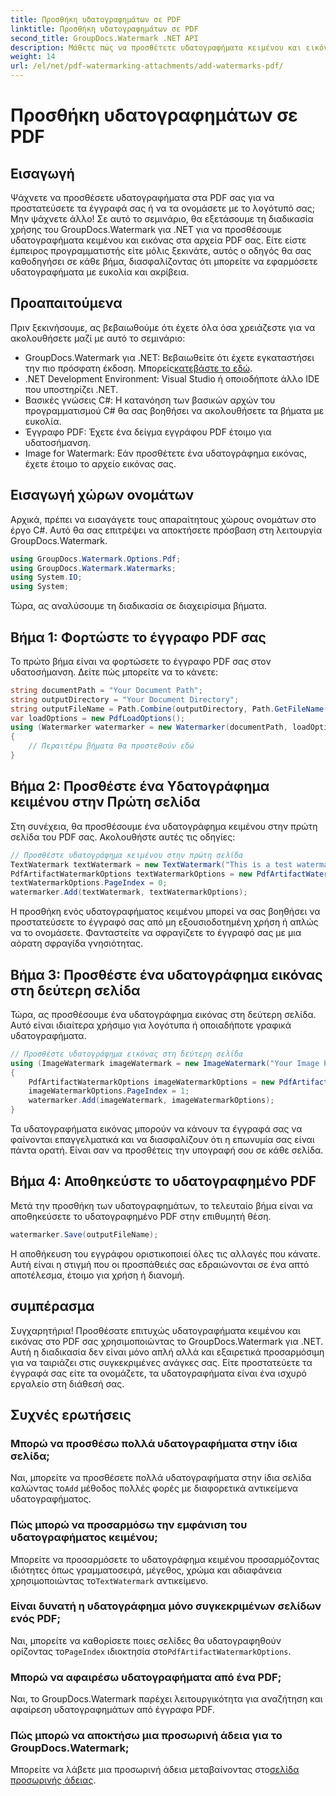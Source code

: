 ```yaml
---
title: Προσθήκη υδατογραφημάτων σε PDF
linktitle: Προσθήκη υδατογραφημάτων σε PDF
second_title: GroupDocs.Watermark .NET API
description: Μάθετε πώς να προσθέτετε υδατογραφήματα κειμένου και εικόνων στα PDF σας χρησιμοποιώντας το GroupDocs.Watermark για .NET με τον αναλυτικό οδηγό μας βήμα προς βήμα.
weight: 14
url: /el/net/pdf-watermarking-attachments/add-watermarks-pdf/
---
```


# Προσθήκη υδατογραφημάτων σε PDF

## Εισαγωγή
Ψάχνετε να προσθέσετε υδατογραφήματα στα PDF σας για να προστατεύσετε τα έγγραφά σας ή να τα ονομάσετε με το λογότυπό σας; Μην ψάχνετε άλλο! Σε αυτό το σεμινάριο, θα εξετάσουμε τη διαδικασία χρήσης του GroupDocs.Watermark για .NET για να προσθέσουμε υδατογραφήματα κειμένου και εικόνας στα αρχεία PDF σας. Είτε είστε έμπειρος προγραμματιστής είτε μόλις ξεκινάτε, αυτός ο οδηγός θα σας καθοδηγήσει σε κάθε βήμα, διασφαλίζοντας ότι μπορείτε να εφαρμόσετε υδατογραφήματα με ευκολία και ακρίβεια.
## Προαπαιτούμενα
Πριν ξεκινήσουμε, ας βεβαιωθούμε ότι έχετε όλα όσα χρειάζεστε για να ακολουθήσετε μαζί με αυτό το σεμινάριο:
-  GroupDocs.Watermark για .NET: Βεβαιωθείτε ότι έχετε εγκαταστήσει την πιο πρόσφατη έκδοση. Μπορείς[κατεβάστε το εδώ](https://releases.groupdocs.com/Watermark/net/).
- .NET Development Environment: Visual Studio ή οποιοδήποτε άλλο IDE που υποστηρίζει .NET.
- Βασικές γνώσεις C#: Η κατανόηση των βασικών αρχών του προγραμματισμού C# θα σας βοηθήσει να ακολουθήσετε τα βήματα με ευκολία.
- Έγγραφο PDF: Έχετε ένα δείγμα εγγράφου PDF έτοιμο για υδατοσήμανση.
- Image for Watermark: Εάν προσθέτετε ένα υδατογράφημα εικόνας, έχετε έτοιμο το αρχείο εικόνας σας.
## Εισαγωγή χώρων ονομάτων
Αρχικά, πρέπει να εισαγάγετε τους απαραίτητους χώρους ονομάτων στο έργο C#. Αυτό θα σας επιτρέψει να αποκτήσετε πρόσβαση στη λειτουργία GroupDocs.Watermark.
```csharp
using GroupDocs.Watermark.Options.Pdf;
using GroupDocs.Watermark.Watermarks;
using System.IO;
using System;
```
Τώρα, ας αναλύσουμε τη διαδικασία σε διαχειρίσιμα βήματα.
## Βήμα 1: Φορτώστε το έγγραφο PDF σας
Το πρώτο βήμα είναι να φορτώσετε το έγγραφο PDF σας στον υδατοσήμανση. Δείτε πώς μπορείτε να το κάνετε:
```csharp
string documentPath = "Your Document Path";
string outputDirectory = "Your Document Directory";
string outputFileName = Path.Combine(outputDirectory, Path.GetFileName(documentPath));
var loadOptions = new PdfLoadOptions();
using (Watermarker watermarker = new Watermarker(documentPath, loadOptions))
{
    // Περαιτέρω βήματα θα προστεθούν εδώ
}
```
## Βήμα 2: Προσθέστε ένα Υδατογράφημα κειμένου στην Πρώτη σελίδα
Στη συνέχεια, θα προσθέσουμε ένα υδατογράφημα κειμένου στην πρώτη σελίδα του PDF σας. Ακολουθήστε αυτές τις οδηγίες:
```csharp
// Προσθέστε υδατογράφημα κειμένου στην πρώτη σελίδα
TextWatermark textWatermark = new TextWatermark("This is a test watermark", new Font("Arial", 8));
PdfArtifactWatermarkOptions textWatermarkOptions = new PdfArtifactWatermarkOptions();
textWatermarkOptions.PageIndex = 0;
watermarker.Add(textWatermark, textWatermarkOptions);
```

Η προσθήκη ενός υδατογραφήματος κειμένου μπορεί να σας βοηθήσει να προστατεύσετε το έγγραφό σας από μη εξουσιοδοτημένη χρήση ή απλώς να το ονομάσετε. Φανταστείτε να σφραγίζετε το έγγραφό σας με μια αόρατη σφραγίδα γνησιότητας.
## Βήμα 3: Προσθέστε ένα υδατογράφημα εικόνας στη δεύτερη σελίδα
Τώρα, ας προσθέσουμε ένα υδατογράφημα εικόνας στη δεύτερη σελίδα. Αυτό είναι ιδιαίτερα χρήσιμο για λογότυπα ή οποιαδήποτε γραφικά υδατογραφήματα.
```csharp
// Προσθέστε υδατογράφημα εικόνας στη δεύτερη σελίδα
using (ImageWatermark imageWatermark = new ImageWatermark("Your Image Path"))
{
    PdfArtifactWatermarkOptions imageWatermarkOptions = new PdfArtifactWatermarkOptions();
    imageWatermarkOptions.PageIndex = 1;
    watermarker.Add(imageWatermark, imageWatermarkOptions);
}
```

Τα υδατογραφήματα εικόνας μπορούν να κάνουν τα έγγραφά σας να φαίνονται επαγγελματικά και να διασφαλίζουν ότι η επωνυμία σας είναι πάντα ορατή. Είναι σαν να προσθέτεις την υπογραφή σου σε κάθε σελίδα.
## Βήμα 4: Αποθηκεύστε το υδατογραφημένο PDF
Μετά την προσθήκη των υδατογραφημάτων, το τελευταίο βήμα είναι να αποθηκεύσετε το υδατογραφημένο PDF στην επιθυμητή θέση.
```csharp
watermarker.Save(outputFileName);
```
Η αποθήκευση του εγγράφου οριστικοποιεί όλες τις αλλαγές που κάνατε. Αυτή είναι η στιγμή που οι προσπάθειές σας εδραιώνονται σε ένα απτό αποτέλεσμα, έτοιμο για χρήση ή διανομή.
## συμπέρασμα
Συγχαρητήρια! Προσθέσατε επιτυχώς υδατογραφήματα κειμένου και εικόνας στο PDF σας χρησιμοποιώντας το GroupDocs.Watermark για .NET. Αυτή η διαδικασία δεν είναι μόνο απλή αλλά και εξαιρετικά προσαρμόσιμη για να ταιριάζει στις συγκεκριμένες ανάγκες σας. Είτε προστατεύετε τα έγγραφά σας είτε τα ονομάζετε, τα υδατογραφήματα είναι ένα ισχυρό εργαλείο στη διάθεσή σας.
## Συχνές ερωτήσεις
### Μπορώ να προσθέσω πολλά υδατογραφήματα στην ίδια σελίδα;
 Ναι, μπορείτε να προσθέσετε πολλά υδατογραφήματα στην ίδια σελίδα καλώντας το`Add` μέθοδος πολλές φορές με διαφορετικά αντικείμενα υδατογραφήματος.
### Πώς μπορώ να προσαρμόσω την εμφάνιση του υδατογραφήματος κειμένου;
 Μπορείτε να προσαρμόσετε το υδατογράφημα κειμένου προσαρμόζοντας ιδιότητες όπως γραμματοσειρά, μέγεθος, χρώμα και αδιαφάνεια χρησιμοποιώντας το`TextWatermark` αντικείμενο.
### Είναι δυνατή η υδατογράφημα μόνο συγκεκριμένων σελίδων ενός PDF;
 Ναι, μπορείτε να καθορίσετε ποιες σελίδες θα υδατογραφηθούν ορίζοντας το`PageIndex` ιδιοκτησία στο`PdfArtifactWatermarkOptions`.
### Μπορώ να αφαιρέσω υδατογραφήματα από ένα PDF;
Ναι, το GroupDocs.Watermark παρέχει λειτουργικότητα για αναζήτηση και αφαίρεση υδατογραφημάτων από έγγραφα PDF.
### Πώς μπορώ να αποκτήσω μια προσωρινή άδεια για το GroupDocs.Watermark;
Μπορείτε να λάβετε μια προσωρινή άδεια μεταβαίνοντας στο[σελίδα προσωρινής άδειας](https://purchase.groupdocs.com/temporary-license/).